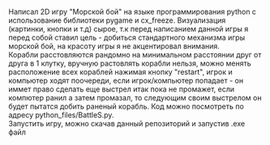 Написал 2D игру "Морской бой" на языке программирования python с использование библиотеки pygame и cx_freeze.
Визуализация (картинки, кнопки и т.д) сырое, т.к перед написанием данной игры я перед собой ставил цель - добиться стандартного
механизма игры морской бой, на красоту игры я не акцентировал внимания.<br>
Корабли расстовляются рандомно на минимальном расстоянии друг от друга в 1 клутку, вручную растовлять корабли нельзя, можно менять 
расположение всех кораблей нажимая кнопку "restart", игрок и компьютер ходят поочереди, если игрок/компьютер попадает - он иммет право
сделать еще выстрел итак пока не промажет, если компютер ранил а затем промазал, то следующим своим выстрелом он будет пытатся добить
раненый корабль.
Код можно посмотреть по адресу python_files/BattleS.py.<br>
Запустить игру, можно скачав данный репозиторий и запустив .exe файл 
